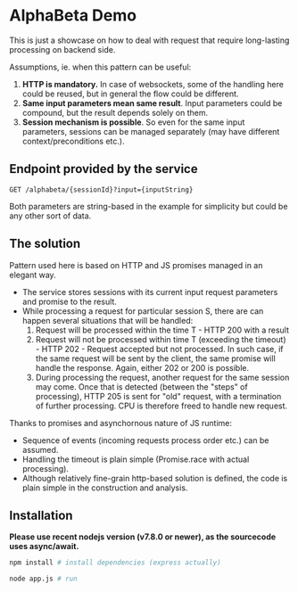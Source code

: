 # AlphaBeta Demo

This is just a showcase on how to deal with request that require long-lasting processing on backend side.

Assumptions, ie. when this pattern can be useful:

1. **HTTP is mandatory.** In case of websockets, some of the handling here could be reused, but in general the flow could be different.
1. **Same input parameters mean same result**. Input parameters could be compound, but the result depends solely on them.
1. **Session mechanism is possible**. So even for the same input parameters, sessions can be managed separately (may have different context/preconditions etc.).

## Endpoint provided by the service

```http
GET /alphabeta/{sessionId}?input={inputString}
```

Both parameters are string-based in the example for simplicity but could be any other sort of data.

## The solution

Pattern used here is based on HTTP and JS promises managed in an elegant way.

  * The service stores sessions with its current input request parameters and promise to the result.
  * While processing a request for particular session S, there are can happen several situations that will be handled:
    1. Request will be processed within the time T - HTTP 200 with a result
    1. Request will not be processed within time T (exceeding the timeout) - HTTP 202 - Request accepted but not processed. In such case, if the same request will be sent by the client, the same promise will handle the response. Again, either 202 or 200 is possible.
    1. During processing the request, another request for the same session may come. Once that is detected (between the "steps" of processing), HTTP 205 is sent for "old" request, with a termination of further processing. CPU is therefore freed to handle new request.

Thanks to promises and asynchornous nature of JS runtime:
  * Sequence of events (incoming requests process order etc.) can be assumed.
  * Handling the timeout is plain simple (Promise.race with actual processing).
  * Although relatively fine-grain http-based solution is defined, the code is plain simple in the construction and analysis.

## Installation 

**Please use recent nodejs version (v7.8.0 or newer), as the sourcecode uses async/await.**

```bash
npm install # install dependencies (express actually)

node app.js # run
```
